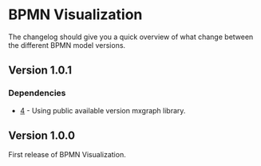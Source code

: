 # BPMN Visualization

The changelog should give you a quick overview of what change between the different BPMN model versions.

## Version 1.0.1

### Dependencies

- [4](https://github.com/FHOOEAIST/bpmn-viz/issues/4) - Using public available version mxgraph library.


## Version 1.0.0

First release of BPMN Visualization.